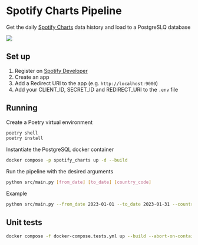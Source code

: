 # Spotify Charts Pipeline

Get the daily [Spotify Charts](https://charts.spotify.com/charts/overview/global) data history and load to a PostgreSLQ database

![](https://user-images.githubusercontent.com/20917430/215230710-de0a4f85-3d98-4ad5-8367-c6739ee17347.png)

## Set up

1. Register on [Spotify Developer](https://developer.spotify.com/dashboard/)
2. Create an app
3. Add a Redirect URI to the app (e.g. `http://localhost:9000`)
4. Add your CLIENT_ID, SECRET_ID and REDIRECT_URI to the `.env` file

## Running

Create a Poetry virtual environment
````bash
poetry shell
poetry install
````

Instantiate the PostgreSQL docker container
````bash
docker compose -p spotify_charts up -d --build
````

Run the pipeline with the desired arguments
````bash
python src/main.py [from_date] [to_date] [country_code]
````

Example
````bash
python src/main.py --from_date 2023-01-01 --to_date 2023-01-31 --country_code BR
````
## Unit tests
````bash
docker compose -f docker-compose.tests.yml up --build --abort-on-container-exit
````
